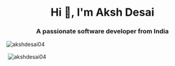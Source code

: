 <h1 align="center">Hi 👋, I'm Aksh Desai</h1>
<h3 align="center">A passionate software developer from India</h3>
<p><img align="center" src="https://github-readme-streak-stats.herokuapp.com/?user=akshdesai04&" alt="akshdesai04" /></p>
<p>&nbsp;<img align="center" src="https://github-readme-stats.vercel.app/api?username=akshdesai04&show_icons=true&locale=en" alt="akshdesai04" /></p>
